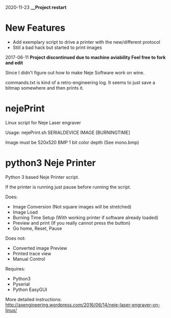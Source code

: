 

2020-11-23 **__Project restart**

# New Features

* Add exemplary script to drive a printer with the new/different protocol
* Still a bad hack but started to print images


2017-06-11 **__Project discontinued due to machine aviability__ Feel free to fork and edit**

Since I didn't figure out how to make Neje Software work on wine.

commands.txt is kind of a retro-engineering log.
It seems to just save a bitmap somewhere and then prints it.

# nejePrint
Linux script for Neje Laser engraver

Usage:
nejePrint.sh SERIALDEVICE IMAGE [BURNINGTIME]

Image must be 520x520 BMP 1 bit color depth (See mono.bmp)



# python3 Neje Printer
Python 3 based Neje Printer script.

If the printer is running just pause before running the script.

Does:
* Image Conversion (Not square images will be stretched)
* Image Load
* Burning Time Setup (With working printer if software already loaded)
* Preview and print (If you really cannot press the button)
* Go home, Reset, Pause

Does not:
* Converted image Preview
* Printed trace view
* Manual Control



Requires:
* Python3
* Pyserial
* Python EasyGUI


More detailed instructions:
http://axengineering.wordpress.com/2016/06/14/neje-laser-engraver-on-linux/
